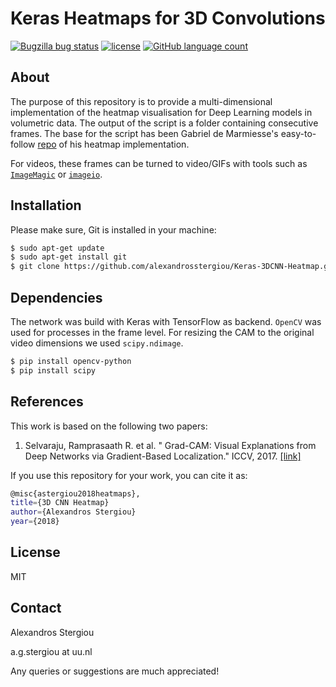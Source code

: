 # Keras Heatmaps for 3D Convolutions


[![Bugzilla bug status](https://img.shields.io/github/issues/alexandrosstergiou/Keras-3DCNN-Heatmap.svg)](https://github.com/alexandrosstergiou/Keras-3DCNN-Heatmap/issues)
[![license](https://img.shields.io/github/license/alexandrosstergiou/Keras-3DCNN-Heatmap.svg)](https://github.com/alexandrosstergiou/Keras-3DCNN-Heatmap/blob/master/LICENSE)
[![GitHub language count](https://img.shields.io/badge/library-Keras-red.svg)](https://keras.io/)

## About
The purpose of this repository is to provide a multi-dimensional implementation of the heatmap visualisation for Deep Learning models in volumetric data. The output of the script is a folder containing consecutive frames. The base for the script has been Gabriel de Marmiesse's easy-to-follow [repo](https://github.com/gabrieldemarmiesse/heatmaps) of his heatmap implementation.

For videos, these frames can be turned to video/GIFs with tools such as [`ImageMagic`](https://github.com/ImageMagick/ImageMagick) or [`imageio`](http://imageio.github.io/).





## Installation
Please make sure, Git is installed in your machine:
```sh
$ sudo apt-get update
$ sudo apt-get install git
$ git clone https://github.com/alexandrosstergiou/Keras-3DCNN-Heatmap.git
```

## Dependencies
The network was build with Keras with TensorFlow as backend.  `OpenCV` was used for processes in the frame level. For resizing the CAM to the original video dimensions we used `scipy.ndimage`.
```sh
$ pip install opencv-python
$ pip install scipy
```

## References
This work is based on the following two papers:
1. Selvaraju, Ramprasaath R. et al. "
Grad-CAM: Visual Explanations from Deep Networks via Gradient-Based Localization." ICCV, 2017. [[link]](http://openaccess.thecvf.com/content_iccv_2017/html/Selvaraju_Grad-CAM_Visual_Explanations_ICCV_2017_paper.html)


If you use this repository for your work, you can cite it as:
```sh
@misc{astergiou2018heatmaps},
title={3D CNN Heatmap}
author={Alexandros Stergiou}
year={2018}
```

## License
MIT


## Contact
Alexandros Stergiou

a.g.stergiou at uu.nl

Any queries or suggestions are much appreciated!
